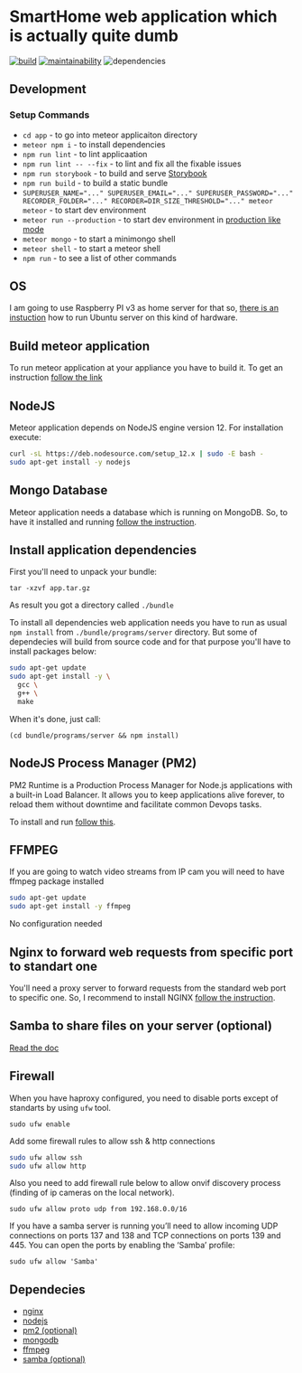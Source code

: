 # SmartHome web application which is actually quite dumb

[![build](https://img.shields.io/travis/com/boonya/dumb-home)](https://travis-ci.com/boonya/dumb-home)
[![maintainability](https://img.shields.io/codeclimate/maintainability-percentage/boonya/dumb-home)](https://codeclimate.com/github/boonya/dumb-home/maintainability)
![dependencies](https://img.shields.io/david/boonya/dumb-home)

## Development

### Setup Commands

- `cd app` - to go into meteor applicaiton directory
- `meteor npm i` - to install dependencies
- `npm run lint` - to lint applicaation
- `npm run lint -- --fix` - to lint and fix all the fixable issues
- `npm run storybook` - to build and serve [Storybook](https://storybook.js.org/)
- `npm run build` - to build a static bundle
- `SUPERUSER_NAME="..." SUPERUSER_EMAIL="..." SUPERUSER_PASSWORD="..." RECORDER_FOLDER="..." RECORDER=DIR_SIZE_THRESHOLD="..." meteor meteor` - to start dev environment
- `meteor run --production` - to start dev environment in [production like mode](https://guide.meteor.com/deployment.html#never-use-production-flag)
- `meteor mongo` - to start a minimongo shell
- `meteor shell` - to start a meteor shell
- `npm run` - to see a list of other commands

## OS

I am going to use Raspberry PI v3 as home server for that so, [there is an instuction](/docs/Ubuntu.md)
how to run Ubuntu server on this kind of hardware.

## Build meteor application

To run meteor application at your appliance you have to build it.
To get an instruction [follow the link](/docs/Build.md)

## NodeJS

Meteor application depends on NodeJS engine version 12. For installation execute:

```bash
curl -sL https://deb.nodesource.com/setup_12.x | sudo -E bash -
sudo apt-get install -y nodejs
```

## Mongo Database

Meteor application needs a database which is running on MongoDB.
So, to have it installed and running [follow the instruction](/docs/MongoDB.md).

## Install application dependencies

First you'll need to unpack your bundle:

`tar -xzvf app.tar.gz`

As result you got a directory called `./bundle`

To install all dependencies web application needs you have to run as usual `npm install`
from `./bundle/programs/server` directory. But some of dependecies will build from source code and
for that purpose you'll have to install packages below:

```bash
sudo apt-get update
sudo apt-get install -y \
  gcc \
  g++ \
  make
```

When it's done, just call:

`(cd bundle/programs/server && npm install)`

## NodeJS Process Manager (PM2)

PM2 Runtime is a Production Process Manager for Node.js applications with a built-in Load Balancer. It allows you to keep applications alive forever, to reload them without downtime and facilitate common Devops tasks.

To install and run [follow this](/docs/PM2.md).

## FFMPEG

If you are going to watch video streams from IP cam you will need to have ffmpeg package installed

```bash
sudo apt-get update
sudo apt-get install -y ffmpeg
```

No configuration needed

## Nginx to forward web requests from specific port to standart one

You'll need a proxy server to forward requests from the standard web port to specific one.
So, I recommend to install NGINX [follow the instruction](/docs/Nginx.md).

## Samba to share files on your server (optional)

[Read the doc](/docs/Samba.md)

## Firewall

When you have haproxy configured, you need to disable ports except of standarts by using `ufw` tool.

`sudo ufw enable`

Add some firewall rules to allow ssh & http connections

```bash
sudo ufw allow ssh
sudo ufw allow http
```

Also you need to add firewall rule below to allow onvif discovery process (finding of ip cameras on the local network).

`sudo ufw allow proto udp from 192.168.0.0/16`

If you have a samba server is running you’ll need to allow incoming UDP connections on ports 137 and 138 and TCP connections on ports 139 and 445. You can open the ports by enabling the ‘Samba’ profile:

`sudo ufw allow 'Samba'`

## Dependecies

- [nginx](https://www.digitalocean.com/community/tutorials/how-to-install-nginx-on-ubuntu-18-04-quickstart)
- [nodejs](https://github.com/nodesource/distributions/blob/master/README.md#debinstall)
- [pm2 (optional)](https://pm2.io/doc/en/runtime/quick-start/#installation)
- [mongodb](https://docs.mongodb.com/manual/tutorial/install-mongodb-on-ubuntu/)
- [ffmpeg](https://ffmpeg.org/download.html#build-linux)
- [samba (optional)](https://linuxize.com/post/how-to-install-and-configure-samba-on-ubuntu-18-04/)
